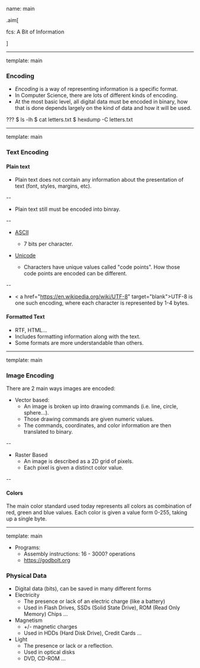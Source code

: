 name: main

.aim[<div>
fcs: A Bit of Information
</div>]

---
template: main

### Encoding
- _Encoding_ is a way of representing information is a specific format.
- In Computer Science, there are lots of different kinds of encoding.
- At the most basic level, all digital data must be encoded in binary, how that is done depends largely on the kind of data and how it will be used.

???
$ ls -lh
$ cat letters.txt
$ hexdump -C letters.txt

---
template: main

### Text Encoding
#### Plain text
- Plain text does not contain any information about the presentation of text (font, styles, margins, etc).

--
- Plain text still must be encoded into binray.

--
- <a href="https://www.asciitable.com/" target="blank">ASCII</a>
  - 7 bits per character.

- <a href="https://symbl.cc/en/" target="blank">Unicode</a>
  - Characters have unique values called "code points". How those code points are encoded can be different.

--
  - < a href="https://en.wikipedia.org/wiki/UTF-8" target="blank">UTF-8</a> is one such encoding, where each character is represented by 1-4 bytes.

#### Formatted Text
  - RTF, HTML...
  - Includes formatting information along with the text.
  - Some formats are more understandable than others.

---
template: main

### Image Encoding
There are 2 main ways images are encoded:
- Vector based:
  - An image is broken up into drawing commands (i.e. line, circle, sphere...).
  - Those drawing commands are given numeric values.
  - The commands, coordinates, and color information are then translated to binary.

--
- Raster Based
  - An image is described as a 2D grid of pixels.
  - Each pixel is given a distinct color value.

--
#### Colors
The main color standard used today represents all colors as combination of red, green and blue values. Each color is given a value form 0-255, taking up a single byte.

---
template: main

* Programs:
  - Assembly instructions: 16 - 3000? operations
  - https://godbolt.org



### Physical Data
- Digital data (bits), can be saved in many different forms
- Electricity
  - The presence or lack of an electric charge (like a battery)
  - Used in Flash Drives, SSDs (Solid State Drive), ROM (Read Only Memory) Chips …
- Magnetism
  - +/- magnetic charges
  - Used in HDDs (Hard Disk Drive), Credit Cards …
- Light
  - The presence or lack or a reflection.
  - Used in optical disks
  - DVD, CD-ROM …

